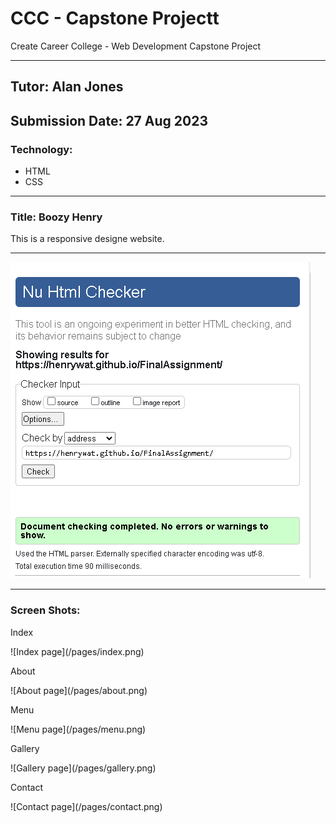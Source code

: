 # CCC - Capstone Projectt
Create Career College - Web Development Capstone Project

---

## Tutor: Alan Jones<br>
## Submission Date: 27 Aug 2023

### Technology:
- HTML
- CSS
  
---

### Title: Boozy Henry
<p>This is a responsive designe website.</p>

---

![W3 Nu HTML Checker](Html_Checker.png)

---

### Screen Shots:

<p>Index</p>
![Index page](/pages/index.png)

<p>About</p>
![About page](/pages/about.png)

<p>Menu</p>
![Menu page](/pages/menu.png)

<p>Gallery</p>
![Gallery page](/pages/gallery.png)

<p>Contact</p>
![Contact page](/pages/contact.png)
